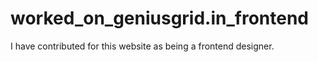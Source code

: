 # worked_on_geniusgrid.in_frontend
I have contributed for this website as being a frontend designer.
